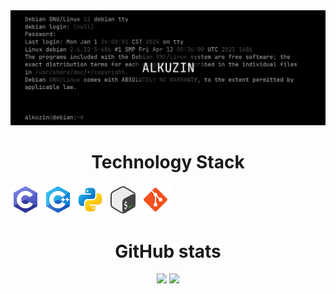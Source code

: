 <img src="images/profile_banner.png">
<h1 align="center">Technology Stack</h1>
<a href="https://www.iso.org/standard/74528.html" title="C"><img height="48" width="48" src="icons/c.png" /></a>
<a href="https://isocpp.org/" title="C++"><img height="48" width="48" src="icons/cpp.png" /></a>
<a href="https://python.org/" title="Python"><img height="48" width="48" src="icons/python.png" /></a>
<a href="https://www.gnu.org/software/bash/" title="Bash"><img height="48" width="48" src="icons/bash.png" /></a>
<a href="https://git-scm.com/" title="Git"><img height="48" width="48" src="icons/git.png" /></a>

<h1 align="center">GitHub stats</h1>
<p align="center">
<img src="https://github-readme-stats.vercel.app/api/top-langs/?username=alkuzin&layout=donut&theme=apprentice&bg_color=000000&title_color=ffffff&text_color=999999&icon_color=ffffff">
<img src="https://github-readme-stats.vercel.app/api?username=alkuzin&show_icons=true&theme=apprentice&bg_color=000000&title_color=ffffff&text_color=999999&icon_color=ffffff">
</p>